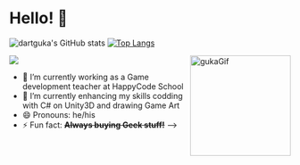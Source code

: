 ### <h1>Hello! 👋</h1>



![dartguka's GitHub stats](https://github-readme-stats.vercel.app/api?username=dartguka&show_icons=true&theme=radical)
[![Top Langs](https://github-readme-stats.vercel.app/api/top-langs/?username=dartguka)](https://github.com/dartguka/github-readme-stats)

<img width="180" height="180" align="right" alt="gukaGif" src=https://cdn.discordapp.com/attachments/331957488863936513/903456750957629450/hi.png>

<a href="https://www.instagram.com/gukamoura" target="_blank"><img src="https://img.shields.io/badge/-Instagram-%23E4405F?style-for-the-badge&logo=instagram&logoColor=white" target="_blank"></a>



- 🔭 I’m currently working as a Game development teacher at HappyCode School
- 🌱 I’m currently enhancing my skills codding with C# on Unity3D and drawing Game Art 
- 😄 Pronouns: he/his
- ⚡ Fun fact: <b><s>Always buying Geek stuff!</s></b>
-->

